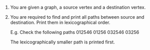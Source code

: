 1. You are given a graph, a source vertex and a destination vertex.
2. You are required to find and print all paths between source and destination. Print 
     them in lexicographical order.
    
    E.g. Check the following paths
             012546
             01256
             032546
             03256

    The lexicographically smaller path is printed first.

